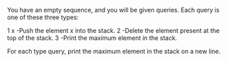 You have an empty sequence, and you will be given queries. Each query is one of these three types:

1 x  -Push the element x into the stack.
2    -Delete the element present at the top of the stack.
3    -Print the maximum element in the stack.


For each type query, print the maximum element in the stack on a new line.
